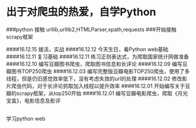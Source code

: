 出于对爬虫的热爱，自学Python
==========
###python 接触 urllib,urllib2,HTMLParser,xpath,requests 
###开始接触scrapy框架

####16.12.15 接活，实战
####16.12.12 今天生日，看Python web基础
####16.12.11 复习基础
####16.12.11 练习正则表达式，为爬取国家统计网做准备
####16.12.10 编写豆瓣图书爬虫，爬取图书信息和长评论
####16.12.09 编写豆瓣图书TOP250爬虫
####16.12.03 编写完整版豆瓣电影TOP250爬虫，使用了多线程，但是仍旧感觉效率低下，没有考虑失效的url的处理
####16.12.02 修改影片爬虫代码，对于长评论抓取加入线程以提升效率
####16.12.01 开始编写关于豆瓣的scrapy框架，从top250开始
####16.12.01 编写豆瓣电影爬虫，爬取《月光宝盒》，电影信息及影评

##
学习python web
## 
